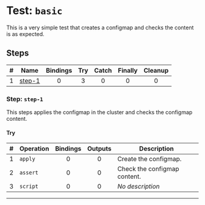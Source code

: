 # Test: `basic`

This is a very simple test that creates a configmap and checks the content is as expected.

## Steps

| # | Name | Bindings | Try | Catch | Finally | Cleanup |
|:-:|---|:-:|:-:|:-:|:-:|:-:|
| 1 | [step-1](#step-step-1) | 0 | 3 | 0 | 0 | 0 |

### Step: `step-1`

This steps applies the configmap in the cluster and checks the configmap content.

#### Try

| # | Operation | Bindings | Outputs | Description |
|:-:|---|:-:|:-:|---|
| 1 | `apply` | 0 | 0 | Create the configmap. |
| 2 | `assert` | 0 | 0 | Check the configmap content. |
| 3 | `script` | 0 | 0 | *No description* |

---


